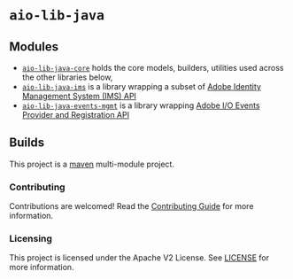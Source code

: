 # `aio-lib-java` 

## Modules

* [`aio-lib-java-core`](./core)  holds the core models, builders, utilities used across the other libraries below,
* [`aio-lib-java-ims`](./ims) is a library wrapping a subset of [Adobe Identity Management System (IMS) API](https://www.adobe.io/authentication/auth-methods.html#!AdobeDocs/adobeio-auth/master/AuthenticationOverview/AuthenticationGuide.md)
* [`aio-lib-java-events-mgmt`](./events_mgmt) is a library wrapping [Adobe I/O Events Provider and Registration API](https://www.adobe.io/apis/experienceplatform/events/docs.html#!adobedocs/adobeio-events/master/api/api.md)


## Builds

This project is a [maven](https://maven.apache.org/) multi-module project.

### Contributing

Contributions are welcomed! Read the [Contributing Guide](./.github/CONTRIBUTING.md) for more information.

### Licensing

This project is licensed under the Apache V2 License. See [LICENSE](LICENSE.md) for more information.

